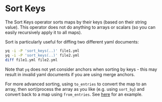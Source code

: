 # Sort Keys

The Sort Keys operator sorts maps by their keys (based on their string value). This operator does not do anything to arrays or scalars (so you can easily recursively apply it to all maps).

Sort is particularly useful for diffing two different yaml documents:

```bash
yq -i -P 'sort_keys(..)' file1.yml
yq -i -P 'sort_keys(..)' file2.yml
diff file1.yml file2.yml
```

Note that `yq` does not yet consider anchors when sorting by keys - this may result in invalid yaml documents if you are using merge anchors.

For more advanced sorting, using `to_entries` to convert the map to an array, then sort/process the array as you like (e.g. using `sort_by`) and convert back to a map using `from_entries`.
See [here](https://mikefarah.gitbook.io/yq/operators/entries#custom-sort-map-keys) for an example. 
